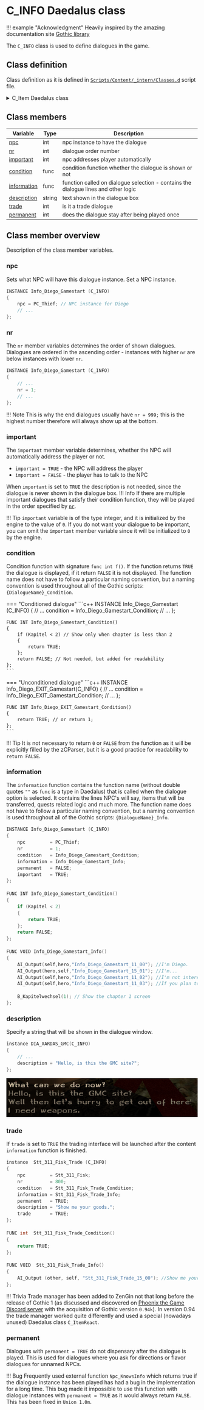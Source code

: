 # C_INFO Daedalus class

!!! example "Acknowledgment"
    Heavily inspired by the amazing documentation site [Gothic library](http://www.gothic-library.ru)


The `C_INFO` class is used to define dialogues in the game.
## Class definition
Class definition as it is defined in [`Scripts/Content/_intern/Classes.d`](https://github.com/PhoenixTales/gothic-devkit/blob/48193bef8fd37626f8909853bfc5ad4b7126f176/gothic/_work/data/Scripts/content/_Intern/CLASSES.D#L164) script file.

<details>
  <summary>C_Item Daedalus class</summary>

```c++
CLASS C_Info
{
    var int    npc;         // npc instance has the dialogue
    var int    nr;          // number of the dialogue (for sorting)
    var int    important;   // should the npc start the dialogue automatically
    var func   condition;   // condition function
    var func   information; // function called on selecting the dialogue
    var string description; // text in the dialogue box
    var int    trade;       // should the dialogue show the trade window
    var int    permanent;   // should the dialogue be permanent or only one time deal
};
```

</details>

## Class members

| Variable                    | Type   | Description                                                                         |
|-----------------------------|--------|-------------------------------------------------------------------------------------|
| [npc](#npc)                 | int    | npc instance to have the dialogue                                                   |
| [nr](#nr)                   | int    | dialogue order number                                                               |
| [important](#important)     | int    | npc addresses player automatically                                                    |
| [condition](#condition)     | func   | condition function whether the dialogue is shown or not                              |
| [information](#information) | func   | function called on dialogue selection - contains the dialogue lines and other logic |
| [description](#description) | string | text shown in the dialogue box                                                      |
| [trade](#trade)             | int    | is it a trade dialogue                                                              |
| [permanent](#permanent)     | int    | does the dialogue stay after being played once                                      |


## Class member overview
Description of the class member variables.

### npc
Sets what NPC will have this dialogue instance. Set a NPC instance.
```c++
INSTANCE Info_Diego_Gamestart (C_INFO)
{
	npc	= PC_Thief; // NPC instance for Diego
    // ...
};
```

### nr
The `nr` member variables determines the order of shown dialogues. Dialogues are ordered in the ascending order - instances with higher `nr` are below instances with lower `nr`.

```c++
INSTANCE Info_Diego_Gamestart (C_INFO)
{
    // ...
    nr = 1;
    // ...
};
```
!!! Note
    This is why the end dialogues usually have `nr = 999;` this is the highest number therefore will always show up at the bottom.

### important
The `important` member variable determines, whether the NPC will automatically address the player or not.

- `important = TRUE` - the NPC will address the player
- `important = FALSE` - the player has to talk to the NPC

When `important` is set to `TRUE` the description is not needed, since the dialogue is never shown in the dialogue box.
!!! Info
    If there are multiple important dialogues that satisfy their condition function, they will be played in the order specified by [`nr`](#nr).

!!! Tip
    `important` variable is of the type integer, and it is initialized by the engine to the value of `0`. If you do not want your dialogue to be important, you can omit the `important` member variable since it will be initialized to `0` by the engine.


### condition
Condition function with signature `func int f()`. If the function returns `TRUE` the dialogue is displayed, if it return `FALSE` it is not displayed. The function name does not have to follow a particular naming convention, but a naming convention is used throughout all of the Gothic scripts: `{DialogueName}_Condition`.

=== "Conditioned dialogue"
    ```c++
    INSTANCE Info_Diego_Gamestart (C_INFO)
    {
        // ...
        condition   = Info_Diego_Gamestart_Condition;
        // ...
    };

    FUNC INT Info_Diego_Gamestart_Condition()
    {
        if (Kapitel < 2) // Show only when chapter is less than 2
        {
            return TRUE;
        };
        return FALSE; // Not needed, but added for readability
    };
    ```
=== "Unconditioned dialogue"
    ```c++
    INSTANCE Info_Diego_EXIT_Gamestart(C_INFO)
    {
        // ...
        condition = Info_Diego_EXIT_Gamestart_Condition;
        // ...
    };

    FUNC INT Info_Diego_EXIT_Gamestart_Condition()
    {
        return TRUE; // or return 1;
    };
    ```
!!! Tip
    It is not necessary to return `0` or `FALSE` from the function as it will be explicitly filled by the zCParser, but it is a good practice for readability to `return FALSE`.


### information
The `information` function contains the function name (without double quotes `""` as `func` is a type in Daedalus) that is called when the dialogue option is selected. It contains the lines NPC's will say, items that will be transferred, quests related logic and much more. The function name does not have to follow a particular naming convention, but a naming convention is used throughout all of the Gothic scripts: `{DialogueName}_Info`.

```c++
INSTANCE Info_Diego_Gamestart (C_INFO)
{
    npc         = PC_Thief;
    nr          = 1;
    condition   = Info_Diego_Gamestart_Condition;
    information = Info_Diego_Gamestart_Info;
    permanent   = FALSE;
    important   = TRUE;
};

FUNC INT Info_Diego_Gamestart_Condition()
{
    if (Kapitel < 2)
    {
        return TRUE;
    };
    return FALSE;
};

FUNC VOID Info_Diego_Gamestart_Info()
{
    AI_Output(self,hero,"Info_Diego_Gamestart_11_00"); //I'm Diego.
    AI_Output(hero,self,"Info_Diego_Gamestart_15_01"); //I'm...
    AI_Output(self,hero,"Info_Diego_Gamestart_11_02"); //I'm not interested in who you are. You've just arrived. I look after the new arrivals. That's all for now.
    AI_Output(self,hero,"Info_Diego_Gamestart_11_03"); //If you plan to stay alive for a while, you should talk to me. But of course I won't keep you from choosing your own destruction. Well, what do you think?

    B_Kapitelwechsel(1); // Show the chapter 1 screen
};
```
### description
Specify a string that will be shown in the dialogue window.

```c++
instance DIA_XARDAS_GMC(C_INFO)
{
    // ...
	description = "Hello, is this the GMC site?";
};
```

![Description](../../../img/c_info_description.png)


### trade
If `trade` is set to `TRUE` the trading interface will be launched after the content `information` function is finished.
```c++ title="Fisk's trade dialogue"
instance  Stt_311_Fisk_Trade (C_INFO)
{
    npc         = Stt_311_Fisk;
    nr          = 800;
    condition   = Stt_311_Fisk_Trade_Condition;
    information = Stt_311_Fisk_Trade_Info;
    permanent   = TRUE;
    description = "Show me your goods.";
    trade       = TRUE;
};

FUNC int  Stt_311_Fisk_Trade_Condition()
{
    return TRUE;
};

FUNC VOID  Stt_311_Fisk_Trade_Info()
{
    AI_Output (other, self, "Stt_311_Fisk_Trade_15_00"); //Show me your goods.
};
```

!!! Trivia
    Trade manager has been added to ZenGin not that long before the release of Gothic 1 (as discussed and discovered on [Phoenix the Game Discord server](https://discord.gg/CK4VAR7fpH) with the acquisition of Gothic version `0.94k`). In version 0.94 the trade manager worked quite differently and used a special (nowadays unused) Daedalus class `C_ItemReact`.

### permanent
Dialogues with `permanent = TRUE` do not dispensary after the dialogue is played. This is used for dialogues where you ask for directions or flavor dialogues for unnamed NPCs.

!!! Bug
    Frequently used external function `Npc_KnowsInfo` which returns true if the dialogue instance has been played has had a bug in the implementation for a long time. This bug made it impossible to use this function with dialogue instances with `permanent = TRUE` as it would always return `FALSE`. This has been fixed in `Union 1.0m`.
